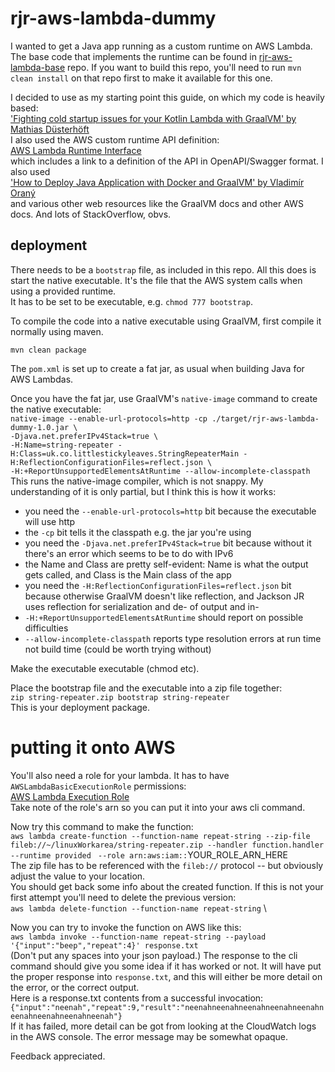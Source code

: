 # rjr-aws-lambda-dummy
I wanted to get a Java app running as a custom runtime on AWS Lambda.
The base code that implements the runtime can be found in [rjr-aws-lambda-base](https://github.com/annesadleir/rjr-aws-lambda-base) repo.
If you want to build this repo, you'll need to run `mvn clean install` on that repo first to make it available for this one.

I decided to use as my starting point this guide, on which my code is heavily based: \
['Fighting cold startup issues for your Kotlin Lambda with GraalVM' by Mathias Düsterhöft](https://medium.com/@mathiasdpunkt/fighting-cold-startup-issues-for-your-kotlin-lambda-with-graalvm-39d19b297730) \
I also used the AWS custom runtime API definition: \
[AWS Lambda Runtime Interface](https://docs.aws.amazon.com/lambda/latest/dg/runtimes-api.html) \
which includes a link to a definition of the API in OpenAPI/Swagger format.  I also used \
['How to Deploy Java Application with Docker and GraalVM' by Vladimír Oraný](https://medium.com/agorapulse-stories/how-to-deploy-java-application-with-docker-and-graalvm-464629d95dbd) \
and various other web resources like the GraalVM docs and other AWS docs.  And lots of StackOverflow, obvs. 

## deployment
 There needs to be a `bootstrap` file, as included in this repo.  All this does is start the native executable. 
 It's the file that the AWS system calls when using a provided runtime.  
 It has to be set to be executable, e.g. `chmod 777 bootstrap`.  
 
To compile the code into a native executable using GraalVM, first compile it normally using maven. 

`mvn clean package` 

The `pom.xml` is set up to create a fat jar, as usual when building Java for AWS Lambdas.

Once you have the fat jar, use GraalVM's `native-image` command to create the native executable: \
 `native-image --enable-url-protocols=http -cp ./target/rjr-aws-lambda-dummy-1.0.jar \`  
  `-Djava.net.preferIPv4Stack=true \`  
  `-H:Name=string-repeater -H:Class=uk.co.littlestickyleaves.StringRepeaterMain -H:ReflectionConfigurationFiles=reflect.json \`  
  `-H:+ReportUnsupportedElementsAtRuntime --allow-incomplete-classpath`  
  This runs the native-image compiler, which is not snappy.  My understanding of it is only partial, but I think this is how it works:
  * you need the `--enable-url-protocols=http` bit because the executable will use http
  * the `-cp` bit tells it the classpath e.g. the jar you're using
  * you need the `-Djava.net.preferIPv4Stack=true` bit because without it there's an error which seems to be to do with IPv6
  * the Name and Class are pretty self-evident: Name is what the output gets called, and Class is the Main class of the app
  * you need the `-H:ReflectionConfigurationFiles=reflect.json` bit because otherwise GraalVM doesn't like reflection,
  and Jackson JR uses reflection for serialization and de- of output and in-
  * `-H:+ReportUnsupportedElementsAtRuntime` should report on possible difficulties
  * `--allow-incomplete-classpath` reports type resolution errors at run time not build time (could be worth trying without)
  
Make the executable executable (chmod etc).
  
Place the bootstrap file and the executable into a zip file together: \
`zip string-repeater.zip bootstrap string-repeater`  
This is your deployment package.

# putting it onto AWS

You'll also need a role for your lambda.  It has to have `AWSLambdaBasicExecutionRole` permissions: \
[AWS Lambda Execution Role](https://docs.aws.amazon.com/lambda/latest/dg/lambda-intro-execution-role.html) \
Take note of the role's arn so you can put it into your aws cli command.

Now try this command to make the function: \
`aws lambda create-function --function-name repeat-string --zip-file `
`fileb://~/linuxWorkarea/string-repeater.zip --handler function.handler --runtime provided `
`--role arn:aws:iam::`YOUR_ROLE_ARN_HERE \
The zip file has to be referenced with the `fileb://` protocol -- but obviously adjust the value to your location.  \
You should get back some info about the created function. 
If this is not your first attempt you'll need to delete the previous version: \
`aws lambda delete-function --function-name repeat-string` \

Now you can try to invoke the function on AWS like this: \
`aws lambda invoke --function-name repeat-string --payload '{"input":"beep","repeat":4}' response.txt`\
(Don't put any spaces into your json payload.)
The response to the cli command should give you some idea if it has worked or not. 
It will have put the proper response into `response.txt`, and this will either be more detail on the error, or the correct output.   
Here is a response.txt contents from a successful invocation: \
`{"input":"neenah","repeat":9,"result":"neenahneenahneenahneenahneenahneenahneenahneenahneenah"}` \
If it has failed, more detail can be got from looking at the CloudWatch logs in the AWS console.  The error message may be somewhat opaque.
 
Feedback appreciated.
